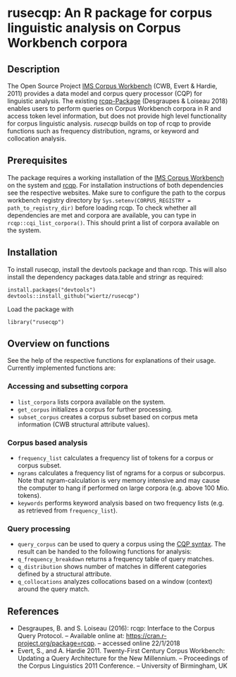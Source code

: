 # rusecqp: An R package for corpus linguistic analysis on Corpus Workbench corpora

## Description
The Open Source Project [IMS Corpus Workbench](http://cwb.sourceforge.net) (CWB, Evert & Hardie, 2011) provides a data model and corpus query processor (CQP) for linguistic analysis. The existing [rcqp-Package](https://cran.r-project.org/package=rcqp) (Desgraupes & Loiseau 2018) enables users to perform queries on Corpus Workbench corpora in R and access token level information, but does not provide high level functionality for corpus linguistic analysis. *rusecqp* builds on top of rcqp to provide functions such as frequency distribution, ngrams, or keyword and collocation analysis.

## Prerequisites
The package requires a working installation of the [IMS Corpus Workbench](http://cwb.sourceforge.net) on the system and [rcqp](https://cran.r-project.org/package=rcqp). For installation instructions of both dependencies see the respective websites. Make sure to configure the path to the corpus workbench registry directory by `Sys.setenv(CORPUS_REGISTRY = path_to_registry_dir)` before loading rcqp. To check whether all dependencies are met and corpora are available, you can type in `rcqp::cqi_list_corpora()`. This should print a list of corpora available on the system.

## Installation
To install rusecqp, install the devtools package and than rcqp. This will also install the dependency packages data.table and stringr as required:
````
install.packages("devtools")
devtools::install_github("wiertz/rusecqp")
`````
Load the package with
`````
library("rusecqp")
`````

## Overview on functions
See the help of the respective functions for explanations of their usage. Currently implemented functions are:
### Accessing and subsetting corpora
* `list_corpora` lists corpora available on the system.
* `get_corpus` initializes a corpus for further processing.
* `subset_corpus` creates a corpus subset based on corpus meta information (CWB structural attribute values).
### Corpus based analysis
* `frequency_list` calculates a frequency list of tokens for a corpus or corpus subset.
* `ngrams` calculates a frequency list of ngrams for a corpus or subcorpus. Note that ngram-calculation is very memory intensive and may cause the computer to hang if performed on large corpora (e.g. above 100 Mio. tokens).
* `keywords` performs keyword analysis based on two frequency lists (e.g. as retrieved from `frequency_list`).
### Query processing
* `query_corpus` can be used to query a corpus using the [CQP syntax](http://cwb.sourceforge.net/temp/CQPTutorial.pdf). The result can be handed to the following functions for analysis:
* `q_frequency_breakdown` returns a frequency table of query matches.
* `q_distribution` shows number of matches in different categories defined by a structural attribute.
* `q_collocations` analyzes collocations based on a window (context) around the query match.

## References
* Desgraupes, B. and S. Loiseau (2016): rcqp: Interface to the Corpus Query Protocol. – Available online at: https://cran.r-project.org/package=rcqp. – accessed online 22/1/2018
* Evert, S., and A. Hardie 2011. Twenty-First Century Corpus Workbench: Updating a Query Architecture for the New Millennium. – Proceedings of the Corpus Linguistics 2011 Conference. – University of Birmingham, UK
